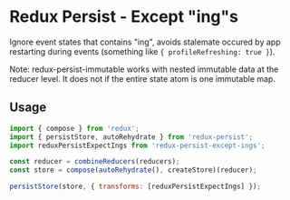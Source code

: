 # Redux Persist - Except "ing"s

Ignore event states that contains "ing", avoids stalemate occured by app restarting during events (something like `{ profileRefreshing: true }`).

Note: redux-persist-immutable works with nested immutable data at the reducer level. It does not if the entire state atom is one immutable map.

## Usage

```js
import { compose } from 'redux';
import { persistStore, autoRehydrate } from 'redux-persist';
import reduxPersistExpectIngs from 'redux-persist-except-ings';

const reducer = combineReducers(reducers);
const store = compose(autoRehydrate(), createStore)(reducer);

persistStore(store, { transforms: [reduxPersistExpectIngs] });
```
